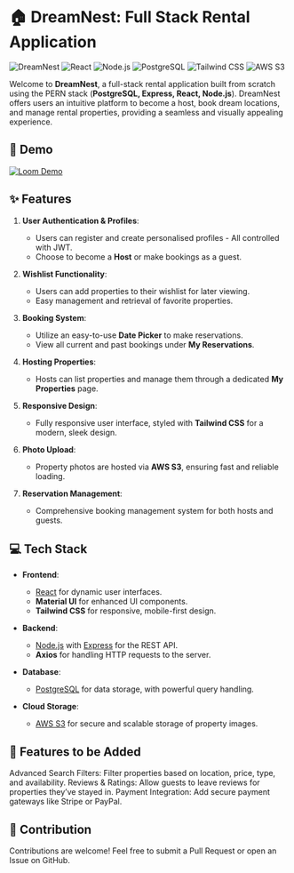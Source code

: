 # 🏠 DreamNest: Full Stack Rental Application

![DreamNest](https://img.shields.io/badge/Version-1.0-brightgreen)
![React](https://img.shields.io/badge/React-18.0-blue)
![Node.js](https://img.shields.io/badge/Node.js-Express-yellow)
![PostgreSQL](https://img.shields.io/badge/PostgreSQL-Database-blue)
![Tailwind CSS](https://img.shields.io/badge/TailwindCSS-Styling-blueviolet)
![AWS S3](https://img.shields.io/badge/AWS-S3-orange)

Welcome to **DreamNest**, a full-stack rental application built from scratch using the PERN stack (**PostgreSQL, Express, React, Node.js**). DreamNest offers users an intuitive platform to become a host, book dream locations, and manage rental properties, providing a seamless and visually appealing experience.

## 🎥 Demo

[![Loom Demo](https://www.loom.com/share/dda9f094d96446c99ea54046663104b2)](https://www.loom.com/share/dda9f094d96446c99ea54046663104b2?sid=2c3fea43-5959-4c95-ab0f-b3d700a978c1)

## ✨ Features

1. **User Authentication & Profiles**:
   - Users can register and create personalised profiles - All controlled with JWT.
   - Choose to become a **Host** or make bookings as a guest.
   
2. **Wishlist Functionality**:
   - Users can add properties to their wishlist for later viewing.
   - Easy management and retrieval of favorite properties.

3. **Booking System**:
   - Utilize an easy-to-use **Date Picker** to make reservations.
   - View all current and past bookings under **My Reservations**.

4. **Hosting Properties**:
   - Hosts can list properties and manage them through a dedicated **My Properties** page.

5. **Responsive Design**:
   - Fully responsive user interface, styled with **Tailwind CSS** for a modern, sleek design.
   
6. **Photo Upload**:
   - Property photos are hosted via **AWS S3**, ensuring fast and reliable loading.

7. **Reservation Management**:
   - Comprehensive booking management system for both hosts and guests.

## 💻 Tech Stack

- **Frontend**: 
  - [React](https://reactjs.org/) for dynamic user interfaces.
  - **Material UI** for enhanced UI components.
  - **Tailwind CSS** for responsive, mobile-first design.
  
- **Backend**: 
  - [Node.js](https://nodejs.org/) with [Express](https://expressjs.com/) for the REST API.
  - **Axios** for handling HTTP requests to the server.

- **Database**:
  - [PostgreSQL](https://www.postgresql.org/) for data storage, with powerful query handling.

- **Cloud Storage**:
  - [AWS S3](https://aws.amazon.com/s3/) for secure and scalable storage of property images.


## 🚀 Features to be Added
Advanced Search Filters: Filter properties based on location, price, type, and availability.
Reviews & Ratings: Allow guests to leave reviews for properties they’ve stayed in.
Payment Integration: Add secure payment gateways like Stripe or PayPal.

## 🤝 Contribution
Contributions are welcome! Feel free to submit a Pull Request or open an Issue on GitHub.
